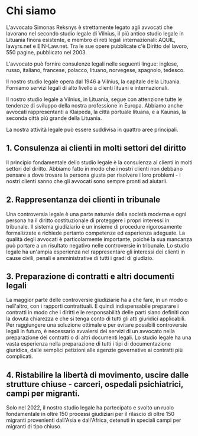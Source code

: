 # Chi siamo

L'avvocato Simonas Reksnys è strettamente legato agli avvocati che lavorano nel secondo studio legale di Vilnius, il più antico studio legale in Lituania finora esistente, e membro di reti legali internazionali: AQUIL, lawyrs.net e EIN-Law.net. Tra le sue opere pubblicate c'è Diritto del lavoro, 550 pagine, pubblicato nel 2003.

L'avvocato può fornire consulenze legali nelle seguenti lingue: inglese, russo, italiano, francese, polacco, lituano, norvegese, spagnolo, tedesco.

Il nostro studio legale opera dal 1946 a Vilnius, la capitale della Lituania. Forniamo servizi legali di alto livello a clienti lituani e internazionali. 

Il nostro studio legale a Vilnius, in Lituania, segue con attenzione tutte le tendenze di sviluppo della nostra professione in Europa. Abbiamo anche avvocati rappresentanti a Klaipeda, la città portuale lituana, e a Kaunas, la seconda città più grande della Lituania.

La nostra attività legale può essere suddivisa in quattro aree principali.

## 1. Consulenza ai clienti in molti settori del diritto

Il principio fondamentale dello studio legale è la consulenza ai clienti in molti settori del diritto. Abbiamo fatto in modo che i nostri clienti non debbano pensare a dove trovare la persona giusta per risolvere i loro problemi - i nostri clienti sanno che gli avvocati sono sempre pronti ad aiutarli.

## 2. Rappresentanza dei clienti in tribunale

Una controversia legale è una parte naturale della società moderna e ogni persona ha il diritto costituzionale di proteggere i propri interessi in tribunale. Il sistema giudiziario è un insieme di procedure rigorosamente formalizzate e richiede pertanto competenze ed esperienza adeguate. La qualità degli avvocati è particolarmente importante, poiché la sua mancanza può portare a un risultato negativo nelle controversie in tribunale. Lo studio legale ha un'ampia esperienza nel rappresentare gli interessi dei clienti in cause civili, penali e amministrative di tutti i gradi di giudizio.

## 3. Preparazione di contratti e altri documenti legali

La maggior parte delle controversie giudiziarie ha a che fare, in un modo o nell'altro, con i rapporti contrattuali. È quindi indispensabile preparare i contratti in modo che i diritti e le responsabilità delle parti siano definiti con la dovuta chiarezza e che si tenga conto di tutti gli atti giuridici applicabili. Per raggiungere una soluzione ottimale e per evitare possibili controversie legali in futuro, è necessario avvalersi dei servizi di un avvocato nella preparazione dei contratti o di altri documenti legali. Lo studio legale ha una vasta esperienza nella preparazione di tutti i tipi di documentazione giuridica, dalle semplici petizioni alle agenzie governative ai contratti più complicati.

## 4. Ristabilire la libertà di movimento, uscire dalle strutture chiuse - carceri, ospedali psichiatrici, campi per migranti. 

Solo nel 2022, il nostro studio legale ha partecipato e svolto un ruolo fondamentale in oltre 150 processi giudiziari per il rilascio di oltre 150 migranti provenienti dall'Asia e dall'Africa, detenuti in speciali campi per migranti di tipo chiuso.

